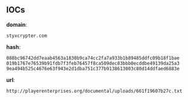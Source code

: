 
## IOCs

__domain__:

```text
styxcrypter.com
```
__hash__:

```text
088bc96742dd7eaab4563a1830b9ca74cc2fa7a933b1b89485ddfc09b18f1bae
019b1767e76539b91fdb7f3feb76457f8ca509dec83bbb0ecddbe49139da25a3
9ea494b525c4676e63f943e2d1dba751c377b9138613003c80d14ddfaed6883e
```
__url__:

```text
http://playerenterprises.org/documental/uploads/661f19607b27c.txt
```